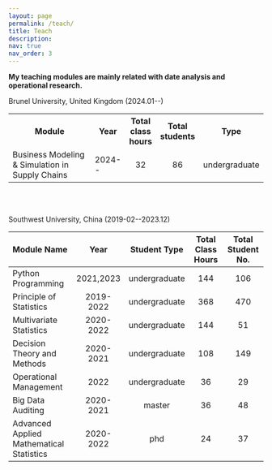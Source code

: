 ```yaml
---
layout: page
permalink: /teach/
title: Teach
description:
nav: true
nav_order: 3
---
```


**My teaching modules are mainly related with date analysis and operational research.**

Brunel University, United Kingdom (2024.01--)

<table>
  <tr>
    <th style="text-align: center; width:33%">Module</th>
    <th style="text-align: center;">Year</th>
    <th style="text-align: center;">Total class hours</th>
     <th style="text-align: center;">Total students</th>
<th style="text-align: center;">Type</th>
  </tr>
  <tr>
    <td>Business Modeling & Simulation in Supply Chains</td>
    <td>2024--</td>
    <td style="text-align: center;">32</td>
    <td style="text-align: center;">86</td>
<td>undergraduate</td>
  </tr>
</table>

<br/>
<br/>

Southwest University, China (2019-02--2023.12)

| Module Name                              | &nbsp;&nbsp;&nbsp;&nbsp; Year &nbsp;&nbsp;&nbsp;&nbsp; | Student Type  | Total Class Hours | Total Student No. |
| :--------------------------------------- | :----------------------------------------------------: | :-----------: | :---------------: | :---------------: |
| Python Programming                       |                       2021,2023                        | undergraduate |        144        |        106        |
| Principle of Statistics                  |                       2019-2022                        | undergraduate |        368        |        470        |
| Multivariate Statistics                  |                       2020-2022                        | undergraduate |        144        |        51         |
| Decision Theory and Methods              |                       2020-2021                        | undergraduate |        108        |        149        |
| Operational Management                   |                          2022                          | undergraduate |        36         |        29         |
| Big Data Auditing                        |                       2020-2021                        |    master     |        36         |        48         |
| Advanced Applied Mathematical Statistics |                       2020-2022                        |      phd      |        24         |        37         |
